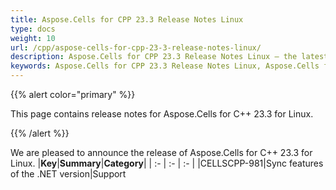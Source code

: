 ```yaml
---
title: Aspose.Cells for CPP 23.3 Release Notes Linux
type: docs
weight: 10
url: /cpp/aspose-cells-for-cpp-23-3-release-notes-linux/
description: Aspose.Cells for CPP 23.3 Release Notes Linux – the latest enhancements, new features, and fixes.
keywords: Aspose.Cells for CPP 23.3 Release Notes Linux, Aspose.Cells for CPP 23.3 Linux updates and fixes
---
```


{{% alert color="primary" %}}

This page contains release notes for Aspose.Cells for C++ 23.3 for Linux.

{{% /alert %}}

We are pleased to announce the release of Aspose.Cells for C++ 23.3 for Linux.
|**Key**|**Summary**|**Category**|
| :- | :- | :- |
|CELLSCPP-981|Sync features of the .NET version|Support
